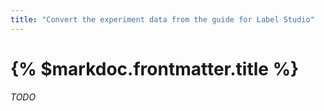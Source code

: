 ```yaml
---
title: "Convert the experiment data from the guide for Label Studio"
---
```


# {% $markdoc.frontmatter.title %}

_TODO_
